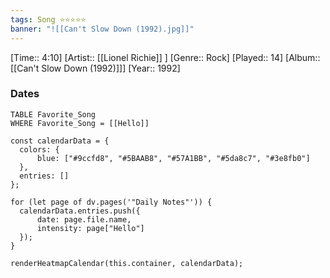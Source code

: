 ```yaml
---
tags: Song ⭐⭐⭐⭐⭐ 
banner: "![[Can't Slow Down (1992).jpg]]"
---
```

[Time:: 4:10]
[Artist:: [[Lionel Richie]] ]
[Genre:: Rock]
[Played:: 14]
[Album:: [[Can't Slow Down (1992)]]]
[Year:: 1992]
### Dates
````dataview
TABLE Favorite_Song
WHERE Favorite_Song = [[Hello]]
````
  ```dataviewjs
const calendarData = { 
	colors: { 
		blue: ["#9ccfd8", "#5BAAB8", "#57A1BB", "#5da8c7", "#3e8fb0"] 
	}, 
	entries: [] 
}; 

for (let page of dv.pages('"Daily Notes"')) { 
	calendarData.entries.push({ 
		date: page.file.name, 
		intensity: page["Hello"]
	}); 
} 

renderHeatmapCalendar(this.container, calendarData);
```
